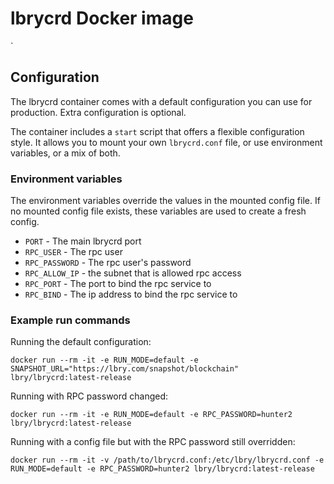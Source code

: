 # lbrycrd Docker image
`

## Configuration

The lbrycrd container comes with a default configuration you can use for
production. Extra configuration is optional.

The container includes a `start` script that offers a flexible configuration
style. It allows you to mount your own `lbrycrd.conf` file, or use environment
variables, or a mix of both.

### Environment variables

The environment variables override the values in the mounted config file. If no
mounted config file exists, these variables are used to create a fresh config.

 * `PORT` - The main lbrycrd port
 * `RPC_USER` - The rpc user
 * `RPC_PASSWORD` - The rpc user's password
 * `RPC_ALLOW_IP` - the subnet that is allowed rpc access
 * `RPC_PORT` - The port to bind the rpc service to
 * `RPC_BIND` - The ip address to bind the rpc service to
 

### Example run commands

Running the default configuration:

```
docker run --rm -it -e RUN_MODE=default -e SNAPSHOT_URL="https://lbry.com/snapshot/blockchain" lbry/lbrycrd:latest-release
```

Running with RPC password changed:

```
docker run --rm -it -e RUN_MODE=default -e RPC_PASSWORD=hunter2 lbry/lbrycrd:latest-release
```

Running with a config file but with the RPC password still overridden:

```
docker run --rm -it -v /path/to/lbrycrd.conf:/etc/lbry/lbrycrd.conf -e RUN_MODE=default -e RPC_PASSWORD=hunter2 lbry/lbrycrd:latest-release
```

